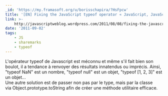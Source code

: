 ```yaml
---
_id: 'https://my.framasoft.org/u/borisschapira/?HsFpcw'
title: '[EN] Fixing the JavaScript typeof operator « JavaScript, JavaScript…'
link: >-
    http://javascriptweblog.wordpress.com/2011/08/08/fixing-the-javascript-typeof-operator
date: '2011-09-02'
tags:
    - JS
    - sharemarks
    - typeof
---
```


<div class="markdown"><p>L'opérateur typeof de Javascript est méconnu et même s'il fait bien son boulot, il a tendance à renvoyer des résultats innatendus ou imprécis. Ainsi, &quot;typeof NaN&quot; est un nombre, &quot;typeof null&quot; est un objet, &quot;typeof [1, 2, 3]&quot; est un objet...<br />
Une autre solution est de passer non pas par le type, mais par la classe via Object.prototype.toString afin de créer une méthode utilitaire efficace.
</p></div>
